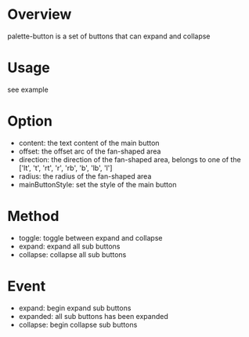# Overview
palette-button is a set of buttons that can expand and collapse

# Usage

see example

# Option
- content: the text content of the main button
- offset: the offset arc of the fan-shaped area
- direction: the direction of the fan-shaped area, belongs to one of the ['lt', 't', 'rt', 'r', 'rb', 'b', 'lb', 'l']
- radius: the radius of the fan-shaped area
- mainButtonStyle: set the style of the main button

# Method
- toggle: toggle between expand and collapse
- expand: expand all sub buttons
- collapse: collapse all sub buttons

# Event
- expand: begin expand sub buttons
- expanded: all sub buttons has been expanded
- collapse: begin collapse sub buttons